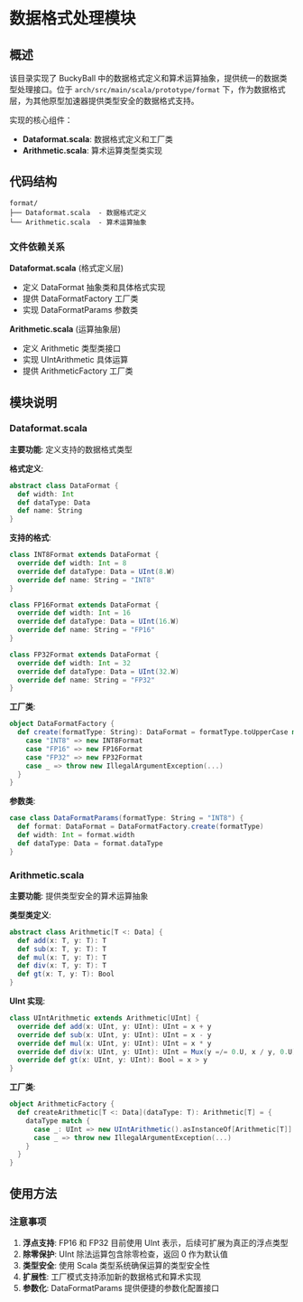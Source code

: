 # 数据格式处理模块

## 概述

该目录实现了 BuckyBall 中的数据格式定义和算术运算抽象，提供统一的数据类型处理接口。位于 `arch/src/main/scala/prototype/format` 下，作为数据格式层，为其他原型加速器提供类型安全的数据格式支持。

实现的核心组件：
- **Dataformat.scala**: 数据格式定义和工厂类
- **Arithmetic.scala**: 算术运算类型类实现

## 代码结构

```
format/
├── Dataformat.scala  - 数据格式定义
└── Arithmetic.scala  - 算术运算抽象
```

### 文件依赖关系

**Dataformat.scala** (格式定义层)
- 定义 DataFormat 抽象类和具体格式实现
- 提供 DataFormatFactory 工厂类
- 实现 DataFormatParams 参数类

**Arithmetic.scala** (运算抽象层)
- 定义 Arithmetic 类型类接口
- 实现 UIntArithmetic 具体运算
- 提供 ArithmeticFactory 工厂类

## 模块说明

### Dataformat.scala

**主要功能**: 定义支持的数据格式类型

**格式定义**:
```scala
abstract class DataFormat {
  def width: Int
  def dataType: Data
  def name: String
}
```

**支持的格式**:
```scala
class INT8Format extends DataFormat {
  override def width: Int = 8
  override def dataType: Data = UInt(8.W)
  override def name: String = "INT8"
}

class FP16Format extends DataFormat {
  override def width: Int = 16
  override def dataType: Data = UInt(16.W)
  override def name: String = "FP16"
}

class FP32Format extends DataFormat {
  override def width: Int = 32
  override def dataType: Data = UInt(32.W)
  override def name: String = "FP32"
}
```

**工厂类**:
```scala
object DataFormatFactory {
  def create(formatType: String): DataFormat = formatType.toUpperCase match {
    case "INT8" => new INT8Format
    case "FP16" => new FP16Format
    case "FP32" => new FP32Format
    case _ => throw new IllegalArgumentException(...)
  }
}
```

**参数类**:
```scala
case class DataFormatParams(formatType: String = "INT8") {
  def format: DataFormat = DataFormatFactory.create(formatType)
  def width: Int = format.width
  def dataType: Data = format.dataType
}
```

### Arithmetic.scala

**主要功能**: 提供类型安全的算术运算抽象

**类型类定义**:
```scala
abstract class Arithmetic[T <: Data] {
  def add(x: T, y: T): T
  def sub(x: T, y: T): T
  def mul(x: T, y: T): T
  def div(x: T, y: T): T
  def gt(x: T, y: T): Bool
}
```

**UInt 实现**:
```scala
class UIntArithmetic extends Arithmetic[UInt] {
  override def add(x: UInt, y: UInt): UInt = x + y
  override def sub(x: UInt, y: UInt): UInt = x - y
  override def mul(x: UInt, y: UInt): UInt = x * y
  override def div(x: UInt, y: UInt): UInt = Mux(y =/= 0.U, x / y, 0.U)
  override def gt(x: UInt, y: UInt): Bool = x > y
}
```

**工厂类**:
```scala
object ArithmeticFactory {
  def createArithmetic[T <: Data](dataType: T): Arithmetic[T] = {
    dataType match {
      case _: UInt => new UIntArithmetic().asInstanceOf[Arithmetic[T]]
      case _ => throw new IllegalArgumentException(...)
    }
  }
}
```

## 使用方法

### 注意事项

1. **浮点支持**: FP16 和 FP32 目前使用 UInt 表示，后续可扩展为真正的浮点类型
2. **除零保护**: UInt 除法运算包含除零检查，返回 0 作为默认值
3. **类型安全**: 使用 Scala 类型系统确保运算的类型安全性
4. **扩展性**: 工厂模式支持添加新的数据格式和算术实现
5. **参数化**: DataFormatParams 提供便捷的参数化配置接口
